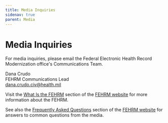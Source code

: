 ```yaml
---
title: Media Inquiries
sidenav: true
parent: Media
---
```

# Media Inquiries

For media inquiries, please email the Federal Electronic Health Record Modernization office's Communications Team.

Dana Crudo\
FEHRM Communications Lead\
[dana.crudo.civ@health.mil](mailto:dana.crudo.civ@health.mil)

Visit the [What Is the FEHRM](/about-fehrm) section of the [FEHRM website](/) for more information about the FEHRM.  

See also the [Frequently Asked Questions](/faq) section of the [FEHRM website](/) for answers to common questions from the media. 
